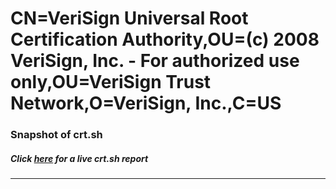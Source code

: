 # CN=VeriSign Universal Root Certification Authority,OU=(c) 2008 VeriSign\, Inc. - For authorized use only,OU=VeriSign Trust Network,O=VeriSign\, Inc.,C=US
### Snapshot of crt.sh
##### Click [here](https://crt.sh/?q=Serial_45B1BEB5F3D47BFBC145F4D9179E22F2) for a live crt.sh report

---
